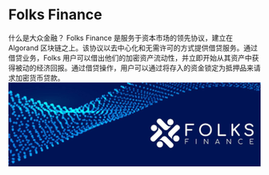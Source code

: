 # Folks Finance

什么是大众金融？
Folks Finance 是服务于资本市场的领先协议，建立在 Algorand 区块链之上。该协议以去中心化和无需许可的方式提供借贷服务。通过借贷业务，Folks 用户可以借出他们的加密资产流动性，并立即开始从其资产中获得被动的经济回报。通过借贷操作，用户可以通过将存入的资金锁定为抵押品来请求加密货币贷款。![1500x500](1500x500.jpg)
